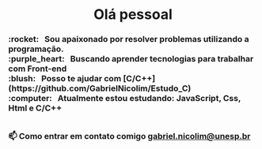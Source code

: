 
<!-- <img width="auto" src="https://avatars2.githubusercontent.com/u/69210720?s=400&u=1cb3d5414fd8a623ccb90569af6627d714943413&v=4"> -->
 <h1 align = "center">Olá pessoal</h1>
 <h3>:rocket:  &nbsp; Sou apaixonado por resolver problemas utilizando a programação.
 <br/>:purple_heart: &nbsp; Buscando aprender tecnologias para trabalhar com Front-end 
 <br/>:blush: &nbsp; Posso te ajudar com [C/C++] (https://github.com/GabrielNicolim/Estudo_C)
 <br/>:computer: &nbsp; Atualmente estou estudando: JavaScript, Css, Html e C/C++</br></br>

  📫 Como entrar em contato comigo **gabriel.nicolim@unesp.br**
  
 </h3>